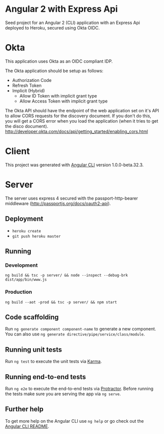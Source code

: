 # Angular 2 with Express Api

Seed project for an Angular 2 (CLI) application with an Express Api deployed to Heroku, secured using Okta OIDC.

# Okta

This application uses Okta as an OIDC compliant IDP.

The Okta application should be setup as follows:

* Authorization Code
* Refresh Token
* Implicit (Hybrid)
    * Allow ID Token with implicit grant type
    * Allow Access Token with implicit grant type

The Okta API should have the endpoint of the web application set on it's API to allow CORS requests for the discovery document. If you don't do this, you will get a CORS error when you load the application (when it tries to get the disco document). http://developer.okta.com/docs/api/getting_started/enabling_cors.html

# Client

This project was generated with [Angular CLI](https://github.com/angular/angular-cli) version 1.0.0-beta.32.3.

# Server

The server uses express 4 secured with the passport-http-bearer middleware (http://passportjs.org/docs/oauth2-api).

## Deployment

* `heroku create`
* `git push heroku master`

## Running
### Development

`ng build && tsc -p server/ && node --inspect --debug-brk dist/app/bin/www.js`

### Production

`ng build --aot -prod && tsc -p server/ && npm start`

## Code scaffolding

Run `ng generate component component-name` to generate a new component. You can also use `ng generate directive/pipe/service/class/module`.

## Running unit tests

Run `ng test` to execute the unit tests via [Karma](https://karma-runner.github.io).

## Running end-to-end tests

Run `ng e2e` to execute the end-to-end tests via [Protractor](http://www.protractortest.org/).
Before running the tests make sure you are serving the app via `ng serve`.

## Further help

To get more help on the Angular CLI use `ng help` or go check out the [Angular CLI README](https://github.com/angular/angular-cli/blob/master/README.md).

